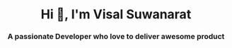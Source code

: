 <h1 align="center">Hi 👋, I'm Visal Suwanarat</h1>
<h3 align="center">A passionate Developer who love to deliver awesome product</h3>
